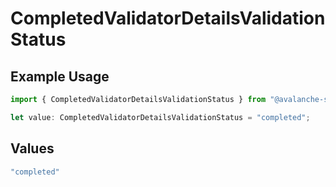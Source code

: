 # CompletedValidatorDetailsValidationStatus

## Example Usage

```typescript
import { CompletedValidatorDetailsValidationStatus } from "@avalanche-sdk/sdk/models/components";

let value: CompletedValidatorDetailsValidationStatus = "completed";
```

## Values

```typescript
"completed"
```